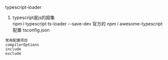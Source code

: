   typescript-loader

  1. typescript是js的超集  
    npm i typescript ts-loader --save-dev  官方的
    npm i awesome-typescript
    配置
    tsconfig.json


    常用配置项目
    compilerOptions 
    include
    exclude
